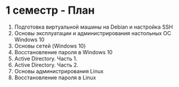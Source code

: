 # 1 семестр - План

1. Подготовка виртуальной машины на Debian и настройка SSH
2. Основы эксплуатации и администрирования настольных ОС Windows 10
3. Основы сетей (Windows 10)
4. Восстановление пароля в Windows 10
5. Active Directory. Часть 1.
6. Active Directory. Часть 2.
7. Основы администрирования Linux
8. Восстановление пароля в Linux
